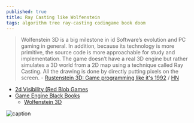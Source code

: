 ```yaml
---
published: true
title: Ray Casting like Wolfenstein
tags: algorithm tree ray-casting codingame book doom
---
```

> Wolfenstein 3D is a big milestone in id Software’s evolution and PC gaming in general. In addition, because its technology is more primitive, the source code is more approachable for study and implementation. The game doesn’t have a real 3D engine but rather simulates a 3D world from a 2D map using a technique called Ray Casting. All the drawing is done by directly putting pixels on the screen. - [Rustenstein 3D: Game programming like it's 1992](https://tech.nextroll.com/blog/dev/2022/02/02/rustenstein.html) / [HN](https://news.ycombinator.com/item?id=30182565)

- [2d Visibility (Red Blob Games](https://www.redblobgames.com/articles/visibility/)
- [Game Engine Black Books](https://fabiensanglard.net/gebb/index.html)
	- [Wolfenstein 3D](https://fabiensanglard.net/b/gebbwolf3d.pdf)
    

![caption](https://tech.nextroll.com/images/post_images/rustestein/raycast1.gif)
